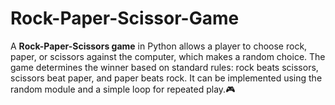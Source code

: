 # Rock-Paper-Scissor-Game
A **Rock-Paper-Scissors game** in Python allows a player to choose rock, paper, or scissors against the computer, which makes a random choice. The game determines the winner based on standard rules: rock beats scissors, scissors beat paper, and paper beats rock. It can be implemented using the random module and a simple loop for repeated play.🎮
